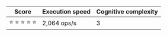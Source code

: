 <div align="center">

  | Score | Execution speed | Cognitive complexity |
  | - | - | - |
  | ⭐ ⭐ ⭐ ⭐ ⭐ | 2,064 ops/s | 3 |
  
</div>